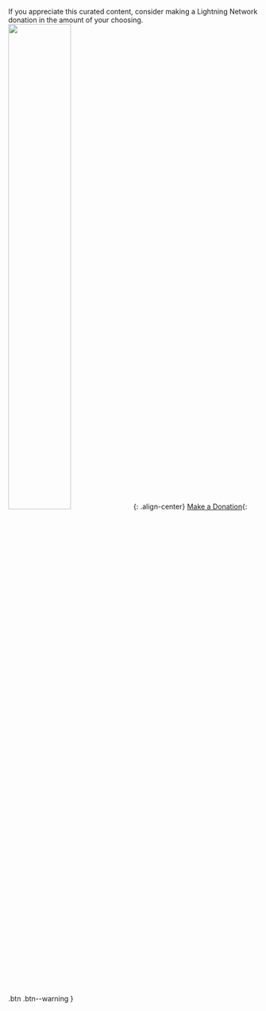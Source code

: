 If you appreciate this curated content, consider making a Lightning Network donation in the amount of your choosing.
<img src="https://paywall.link/to/donation" style="width: 50%; height: 50%"/>{: .align-center}
[Make a Donation](https://paywall.link/to/thanks){: .btn .btn--warning }